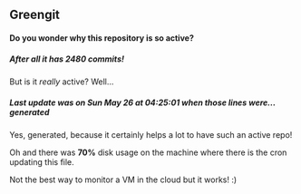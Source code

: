 ## Greengit

#### Do you wonder why this repository is so active?

##### After all it has 2480 commits!

But is it *really* active? Well...

##### Last update was on Sun May 26 at 04:25:01 when those lines were... generated

Yes, generated, because it certainly helps a lot to have such an active repo!

Oh and there was **70%** disk usage on the machine
where there is the cron updating this file.

Not the best way to monitor a VM in the cloud but it works! :)

